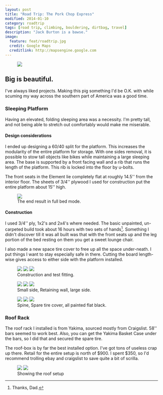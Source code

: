 ```yaml
---
layout: post
title: "Road Trip: The Pork Chop Express"
modified: 2014-01-10
category: roadtrip
tags: [road trip, climbing, bouldering, dirtbag, travel]
description: "Jack Burton is a bawse."
image:
  feature: feat/roadtrip.jpg
  credit: Google Maps                                                                     
  creditlink: http://mapsengine.google.com  
---
```


<figure>
    <img src="/images/posts/element-01-01.jpg">
</figure>

## Big is beautiful.

I've always liked projects.  Making this pig something I'd be O.K. with while scuming my way across the southern part of America was a good time.  

### Sleeping Platform

Having an elevated, folding sleeping area was a necessity.  I'm pretty tall, and
not being able to stretch out comfortably would make me miserable.

#### Design considerations

I ended up designing a 60/40 split for the platform.  This increases the
modularity of the entire platform for storage. With one sides removal, it is
possible to stow tall objects like bikes while maintaining a large sleeping
area.  The base is supported by a front facing wall and a rib that runs the
length of the platform.  This rib is locked into the floor by u-bolts.

The front seats in the Element lie completely flat at roughly 14.5'' from
the interior floor.  The sheets of 3/4'' plywood I used for construction put the
entire platform about 15'' high.

<figure>
	<img src="/images/posts/element-02.jpg">
    <figcaption>The end result in full bed mode.</figcaption>
</figure>


#### Construction

I used 3/4'' ply, 1x2's and 2x4's where needed.  The basic unpainted, un-carpeted
build took about 16 hours with two sets of hands[^1].  Something I didn't
discover till it was all built was that with the front seats up and the leg
portion of the bed resting on them you get a sweet lounge chair.

I also made a new space tire cover to free up all the space under-neath.  I put
things I want to stay especially safe in there.
Cutting the board length-wise gives access to either side with the platform
installed.

<figure class="third">
	<a href="/images/posts/element-05.jpg"><img src="/images/posts/element-05.jpg"></a>
	<a href="/images/posts/element-04.jpg"><img src="/images/posts/element-04.jpg"></a>
	<a href="/images/posts/element-03.jpg"><img src="/images/posts/element-03.jpg"></a>	
    <figcaption>Construction and test fitting.</figcaption>
</figure>

<figure class="third">
	<a href="/images/posts/element-11.jpg"><img src="/images/posts/element-11.jpg"></a>
	<a href="/images/posts/element-10.jpg"><img src="/images/posts/element-10.jpg"></a>
	<a href="/images/posts/element-09.jpg"><img src="/images/posts/element-09.jpg"></a>	
    <figcaption>Small side, Retaining wall, large side.</figcaption>
</figure>

<figure class="third">
	<a href="/images/posts/element-08.jpg"><img src="/images/posts/element-08.jpg"></a>
	<a href="/images/posts/element-07.jpg"><img src="/images/posts/element-07.jpg"></a>
	<a href="/images/posts/element-06.jpg"><img src="/images/posts/element-06.jpg"></a>	
    <figcaption>Spine, Spare tire cover, all painted flat black.</figcaption>
</figure>

### Roof Rack

The roof rack I installed is from Yakima, sourced mostly from Craigslist. 58''
bars seemed to work best.  Also, you can get the Yakima Basket Case under the
bars, so I did that and secured the spare tire.

The roof-box is by far the best installed option.  I've got tons of useless crap
up there.  Retail for the entire setup is north of $900.  I spent $350, so
I'd recommend trolling ebay and craigslist to save quite a bit of scrilla.

<figure class="half">
    <a href="/images/posts/element-packed.jpg"><img
  src="/images/posts/element-packed.jpg"></a>
  <a href="/images/posts/element-ohio.jpg"><img src="/images/posts/element-ohio.jpg"></a>
  <figcaption>Showing the roof setup</figcaption>
</figure>

[^1]: Thanks, Dad.



